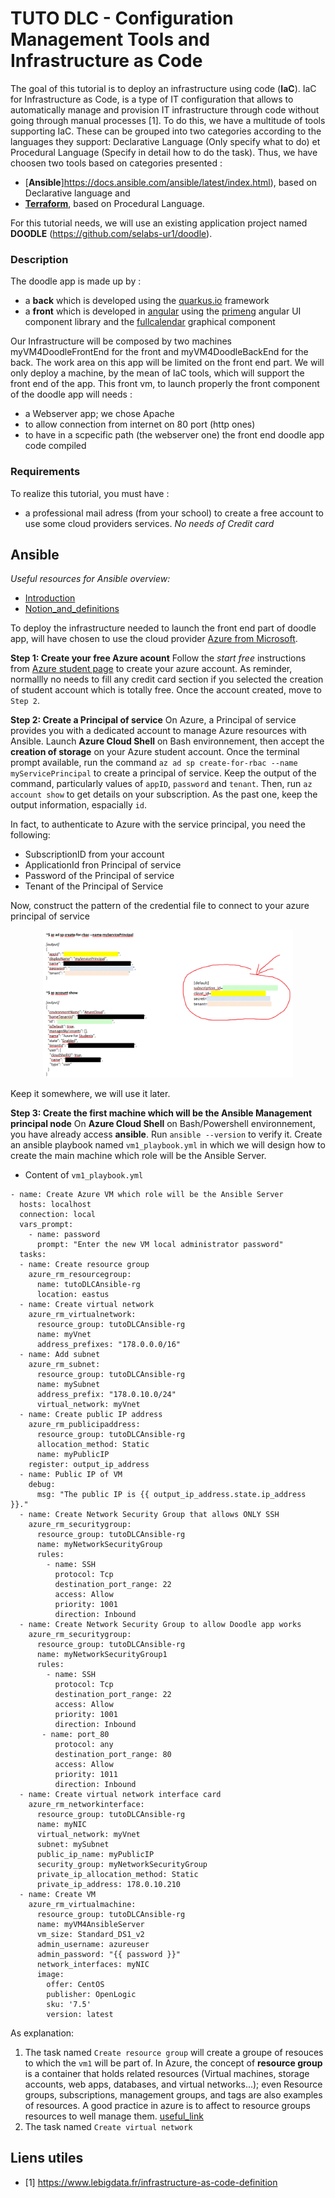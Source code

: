 # TUTO DLC - Configuration Management Tools and Infrastructure as Code


The goal of this tutorial is to deploy an infrastructure using code (**IaC**).
IaC for Infrastructure as Code, is a type of IT configuration that allows to automatically manage and provision IT infrastructure through code without going through manual processes [1].
To do this, we have a multitude of tools supporting IaC. These can be grouped into two categories according to the languages they support: Declarative Language (Only specify what to do) et Procedural Language (Specify in detail how to do the task).
Thus, we have choosen two tools based on categories presented : 
- [**Ansible**]https://docs.ansible.com/ansible/latest/index.html), based on Declarative language and 
- [**Terraform**](https://www.terraform.io/docs/index.html), based on Procedural Language.

For this tutorial needs, we will use an existing application project named **DOODLE** (https://github.com/selabs-ur1/doodle). 

### Description
The doodle app is made up by :
- a **back** which is developed using the [quarkus.io](https://quarkus.io/) framework
- a **front** which is developed in [angular](https://angular.io/) using the [primeng](https://www.primefaces.org/primeng/)  angular UI component library and the [fullcalendar](https://fullcalendar.io/) graphical component

Our Infrastructure will be composed by two machines myVM4DoodleFrontEnd for the front and myVM4DoodleBackEnd for the back. The work area on this app will be limited on the front end part. We will only deploy a machine, by the mean of IaC tools, which will support the front end of the app. This front vm, to launch properly the front component of the doodle app will needs : 
- a Webserver app; we chose Apache
- to allow connection from internet on 80 port (http ones) 
- to have in a scpecific path (the webserver one) the front end doodle app code compiled

### Requirements
To realize this tutorial, you must have :
- a professional mail adress (from your school) to create a free account to use some cloud providers services. *No needs of Credit card*



## Ansible
*Useful resources for Ansible overview:*
- [Introduction](https://www.youtube.com/watch?v=Cisg9bLhLkk&t=1s&ab_channel=xavki)
- [Notion_and_definitions](https://www.youtube.com/watch?v=tirjpYSMkkM&ab_channel=xavki)

To deploy the infrastructure needed to launch the front end part of doodle app, will have chosen to use the cloud provider [Azure from Microsoft](https://azure.microsoft.com/fr-fr/free/search/?OCID=AID2200187_SEM_48fa2f35e22c1b66c2984e9a8add5db6:G:s&ef_id=48fa2f35e22c1b66c2984e9a8add5db6:G:s&msclkid=48fa2f35e22c1b66c2984e9a8add5db6). 

**Step 1: Create your free Azure acount**
Follow the *start free* instructions from [Azure student page](https://azure.microsoft.com/en-us/free/students/) to create your azure account.
As reminder, normallly no needs to fill any credit card section if you selected the creation of student account which is totally free.
Once the account created, move to `Step 2`.

**Step 2: Create a Principal of service**
On Azure, a Principal of service provides you with a dedicated account to manage Azure resources with Ansible.
Launch **Azure Cloud Shell** on Bash environnement, then accept the **creation of storage** on your Azure student account.
Once the terminal prompt available, run the command `az ad sp create-for-rbac --name myServicePrincipal` to create a principal of service.
Keep the output of the command, particularly values of `appID`, `password` and `tenant`.
Then, run `az account show` to get details on your subscription. As the past one, keep the output information, espacially `id`.

In fact, to authenticate to Azure with the service principal, you need the following:
- SubscriptionID from your account
- ApplicationId fron Principal of service
- Password of the Principal of service
- Tenant of the Principal of Service

Now, construct the pattern of the credential file to connect to your azure principal of service
<p style='text-align: center'>
    <img src='images/Principale_service.PNG' alt="Exemple de rendu indisponible" width='400'/>
</p>

Keep it somewhere, we will use it later.

**Step 3: Create the first machine which will be the Ansible Management principal node**
On **Azure Cloud Shell** on Bash/Powershell environnement, you have already access **ansible**. Run `ansible --version` to verify it.
Create an ansible playbook named `vm1_playbook.yml` in which we will design how to create the main machine which role will be the Ansible Server.
- Content of `vm1_playbook.yml`
```shell script
- name: Create Azure VM which role will be the Ansible Server
  hosts: localhost
  connection: local
  vars_prompt:
    - name: password
      prompt: "Enter the new VM local administrator password"
  tasks:
  - name: Create resource group
    azure_rm_resourcegroup:
      name: tutoDLCAnsible-rg
      location: eastus
  - name: Create virtual network
    azure_rm_virtualnetwork:
      resource_group: tutoDLCAnsible-rg
      name: myVnet
      address_prefixes: "178.0.0.0/16"
  - name: Add subnet
    azure_rm_subnet:
      resource_group: tutoDLCAnsible-rg
      name: mySubnet
      address_prefix: "178.0.10.0/24"
      virtual_network: myVnet
  - name: Create public IP address
    azure_rm_publicipaddress:
      resource_group: tutoDLCAnsible-rg
      allocation_method: Static
      name: myPublicIP
    register: output_ip_address
  - name: Public IP of VM
    debug:
      msg: "The public IP is {{ output_ip_address.state.ip_address }}."
  - name: Create Network Security Group that allows ONLY SSH
    azure_rm_securitygroup:
      resource_group: tutoDLCAnsible-rg
      name: myNetworkSecurityGroup
      rules:
        - name: SSH
          protocol: Tcp
          destination_port_range: 22
          access: Allow
          priority: 1001
          direction: Inbound
  - name: Create Network Security Group to allow Doodle app works
    azure_rm_securitygroup:
      resource_group: tutoDLCAnsible-rg
      name: myNetworkSecurityGroup1
      rules:
        - name: SSH
          protocol: Tcp
          destination_port_range: 22
          access: Allow
          priority: 1001
          direction: Inbound
       - name: port_80
          protocol: any
          destination_port_range: 80
          access: Allow
          priority: 1011
          direction: Inbound
  - name: Create virtual network interface card
    azure_rm_networkinterface:
      resource_group: tutoDLCAnsible-rg
      name: myNIC
      virtual_network: myVnet
      subnet: mySubnet
      public_ip_name: myPublicIP
      security_group: myNetworkSecurityGroup
      private_ip_allocation_method: Static
      private_ip_address: 178.0.10.210
  - name: Create VM
    azure_rm_virtualmachine:
      resource_group: tutoDLCAnsible-rg
      name: myVM4AnsibleServer
      vm_size: Standard_DS1_v2
      admin_username: azureuser
      admin_password: "{{ password }}"
      network_interfaces: myNIC
      image:
        offer: CentOS
        publisher: OpenLogic
        sku: '7.5'
        version: latest
```

As explanation: 
1. The task named `Create resource group` will create a groupe of resouces to which the `vm1` will be part of. In Azure, the concept of **resource group** is a container that holds related resources (Virtual machines, storage accounts, web apps, databases, and virtual networks...); even Resource groups, subscriptions, management groups, and tags are also examples of resources. A good practice in azure is to affect to resource groups resources to well manage them. [useful_link](https://docs.microsoft.com/en-us/azure/azure-resource-manager/management/overview#resource-groups)
2. The task named `Create virtual network`





## Liens utiles
- [1] https://www.lebigdata.fr/infrastructure-as-code-definition